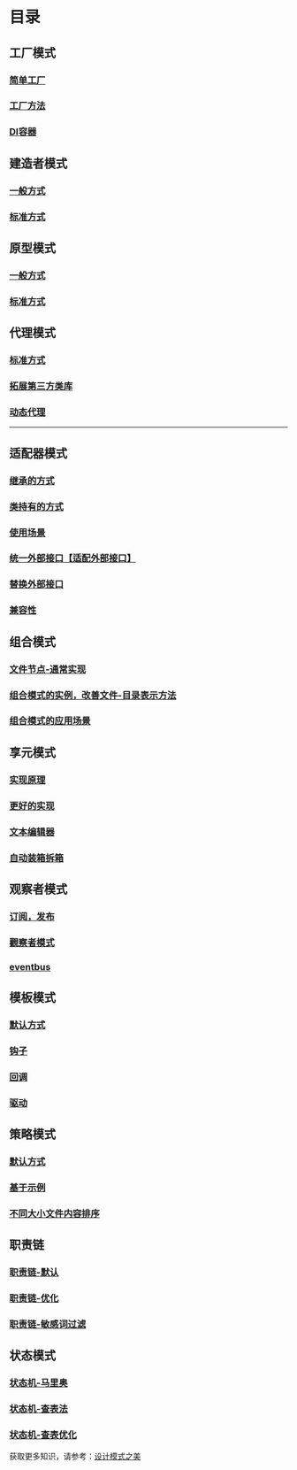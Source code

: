 # 目录

## 工厂模式
### [简单工厂](src/main/java/simpleFactory)
### [工厂方法](src/main/java/FactoryMethod)
### [DI容器](src/main/java/DIContainer)

## 建造者模式

### [一般方式](src/main/java/builder/simple)
### [标准方式](src/main/java/builder/stander)

## 原型模式

### [一般方式](src/main/java/prototype/simple)
### [标准方式](src/main/java/prototype/stander)


## 代理模式

### [标准方式](src/main/java/proxy/simple)
### [拓展第三方类库](src/main/java/proxy/simple)
### [动态代理](src/main/java/proxy/dynamic)

---

## 适配器模式

### [继承的方式](src/main/java/adapter/extend)
### [类持有的方式](src/main/java/adapter/combination)
### [使用场景](src/main/java/adapter/improve)
### [统一外部接口【适配外部接口】](src/main/java/adapter/unify)
### [替换外部接口](src/main/java/adapter/replace)
### [兼容性](src/main/java/adapter/compatible)


## 组合模式

### [文件节点-通常实现](src/main/java/combination)
### [组合模式的实例，改善文件-目录表示方法](src/main/java/combination/better)
### [组合模式的应用场景](src/main/java/combination/scene)

## 享元模式

### [实现原理](src/main/java/flyweight/basic)
### [更好的实现](src/main/java/flyweight/better)
### [文本编辑器](src/main/java/flyweight/textEditor)
### [自动装箱拆箱](src/main/java/flyweight/autoBoxing)


## 观察者模式

### [订阅，发布](src/main/java/pubSub/)
### [觀察者模式](src/main/java/pubSub/p2p)
### [eventbus](src/main/java/pubSub/eventBus/)

## 模板模式

### [默认方式](src/main/java/template/)
### [钩子](src/main/java/template/hook/)
### [回调](src/main/java/template/callback/)
### [驱动](src/main/java/template/jdbc/)


## 策略模式

### [默认方式](src/main/java/strategy/common)
### [基于示例](src/main/java/strategy/order)
### [不同大小文件内容排序](src/main/java/strategy/sort)


## 职责链

### [职责链-默认](src/main/java/chainOfResponsibility/common)
### [职责链-优化](src/main/java/chainOfResponsibility/better)
### [职责链-敏感词过滤](src/main/java/chainOfResponsibility/filter)


## 状态模式

### [状态机-马里奥](src/main/java/fsm/mario)
### [状态机-查表法](src/main/java/fsm/lookup)
### [状态机-查表优化](src/main/java/fsm/lookup/better)




获取更多知识，请参考：[设计模式之美](https://time.geekbang.org/column/intro/250)

